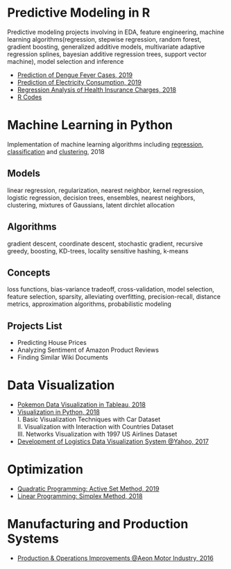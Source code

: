 # Predictive Modeling in R
Predictive modeling projects involving in EDA, feature engineering, machine learning algorithms(regression, stepwise regression, random forest, gradient boosting, generalized additive models, multivariate adaptive regression splines, bayesian additive regression trees, support vector machine), model selection and inference
* [Prediction of Dengue Fever Cases, 2019](https://github.com/ycc3041/Predictive-Modeling-in-R/blob/master/Project%20Documents/Prediction%20of%20Dengue%20Fever%20Cases.pdf)
* [Prediction of Electricity Consumption, 2019](https://github.com/ycc3041/Predictive-Modeling-in-R/blob/master/Project%20Documents/Prediction%20of%20Electricity%20Consumption.pdf)
* [Regression Analysis of Health Insurance Charges, 2018](https://github.com/ycc3041/Predictive-Modeling-in-R/blob/master/Project%20Documents/Regression%20Analysis%20of%20Health%20Insurance%20Charges.pdf)
* [R Codes](https://github.com/ycc3041/Predictive-Modeling-in-R/tree/master/R%20Codes)

# Machine Learning in Python
Implementation of machine learning algorithms including [regression](https://github.com/ycc3041/Machine-Learning/tree/master/Regression), [classification](https://github.com/ycc3041/Machine-Learning/tree/master/Classification) and [clustering](https://github.com/ycc3041/Machine-Learning/tree/master/Clustering), 2018

## Models
linear regression, regularization, nearest neighbor, kernel regression, logistic regression, decision trees, ensembles, nearest neighbors, clustering, mixtures of Gaussians, latent dirchlet allocation
## Algorithms
gradient descent, coordinate descent, stochastic gradient, recursive greedy, boosting, KD-trees, locality sensitive hashing, k-means 
## Concepts
loss functions, bias-variance tradeoff, cross-validation, model selection, feature selection, sparsity, alleviating overfitting, precision-recall, distance metrics, approximation algorithms, probabilistic modeling
## Projects List
* Predicting House Prices
* Analyzing Sentiment of Amazon Product Reviews
* Finding Similar Wiki Documents

# Data Visualization
* [Pokemon Data Visualization in Tableau, 2018](https://public.tableau.com/profile/yung.ching.chen#!/vizhome/PokemonDataVisualization/Story1)
* [Visualization in Python, 2018](https://github.com/ycc3041/Data-Visualization)\
I. Basic Visualization Techniques with Car Dataset\
II. Visualization with Interaction with Countries Dataset\
III. Networks Visualization with 1997 US Airlines Dataset
* [Development of Logistics Data Visualization System @Yahoo, 2017](https://github.com/ycc3041/All-Projects-List/blob/master/Development%20of%20Logistics%20Data%20Visualization%20System.pdf) 

# Optimization 
* [Quadratic Programming: Active Set Method, 2019](https://github.com/ycc3041/Optimization/blob/master/II.%20Active%20Set%20Method.py)
* [Linear Programming: Simplex Method, 2018](https://github.com/ycc3041/Optimization/blob/master/I.%20Simplex%20Method.py)

# Manufacturing and Production Systems
* [Production & Operations Improvements @Aeon Motor Industry, 2016](https://github.com/ycc3041/All-Projects-List/blob/master/Production%20%26%20Operations%20Improvements.pdf) 
